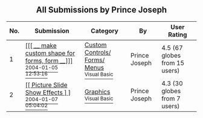 ﻿<div align="center">

## All Submissions by Prince Joseph 

</div>

No.  | Submission | Category | By   | User Rating
---- | ---------- | -------- | ---- | -----------
1 | [\[\[\[ \_\_ make custom shape for forms, form  \_\_\]\]\]<br /><sup>2004-01-05 12:53:16</sup>](https://github.com/Planet-Source-Code/prince-joseph-make-custom-shape-for-forms-form__1-50793) | [Custom Controls/ Forms/  Menus<br /><sup>Visual Basic</sup>](../ByCategory/custom-controls-forms-menus__1-4.md) | Prince Joseph  | 4.5 (67 globes from 15 users)
2 | [\[\[               Picture Slide Show Effects \] \]<br /><sup>2004-01-07 05:04:02</sup>](https://github.com/Planet-Source-Code/prince-joseph-picture-slide-show-effects__1-50831) | [Graphics<br /><sup>Visual Basic</sup>](../ByCategory/graphics__1-46.md) | Prince Joseph  | 4.3 (30 globes from 7 users)
